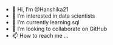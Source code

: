 - 👋 Hi, I’m @Hanshika21
- 👀 I’m interested in data scientists
- 🌱 I’m currently learning sql
- 💞️ I’m looking to collaborate on GitHub
- 📫 How to reach me ...

<!---
Hanshika21/Hanshika21 is a ✨ special ✨ repository because its `README.md` (this file) appears on your GitHub profile.
You can click the Preview link to take a look at your changes.
--->
